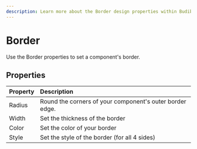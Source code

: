 ```yaml
---
description: Learn more about the Border design properties within Budibase
---
```


# Border

Use the Border properties to set a component's border.

## Properties

| Property | Description |
| :--- | :--- |
| Radius | Round the corners of your component's outer border edge. |
| Width | Set the thickness of the border |
| Color | Set the color of your border |
| Style | Set the style of the border \(for all 4 sides\) |



